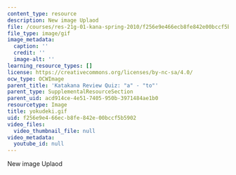 ```yaml
---
content_type: resource
description: New image Uplaod
file: /courses/res-21g-01-kana-spring-2010/f256e9e466ecb8fe842e00bccf5b5902_yokudeki.gif
file_type: image/gif
image_metadata:
  caption: ''
  credit: ''
  image-alt: ''
learning_resource_types: []
license: https://creativecommons.org/licenses/by-nc-sa/4.0/
ocw_type: OCWImage
parent_title: 'Katakana Review Quiz: "a" - "to"'
parent_type: SupplementalResourceSection
parent_uid: acd914ce-4e51-7405-950b-3971484ae1b0
resourcetype: Image
title: yokudeki.gif
uid: f256e9e4-66ec-b8fe-842e-00bccf5b5902
video_files:
  video_thumbnail_file: null
video_metadata:
  youtube_id: null
---
```

New image Uplaod